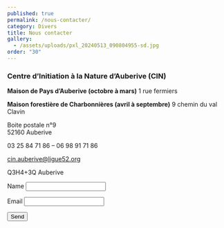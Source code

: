 ```yaml
---
published: true
permalink: /nous-contacter/
category: Divers
title: Nous contacter
gallery:
  - /assets/uploads/pxl_20240513_090804955-sd.jpg
order: "30"
---
```

### Centre d’Initiation à la Nature d’Auberive (CIN)

**Maison de Pays d’Auberive (octobre à mars)**
1 rue fermiers

**Maison forestière de Charbonnières (avril à septembre)**
9 chemin du val Clavin

Boite postale n°9<br>
52160 Auberive

03 25 84 71 86 – 06 98 91 71 86

cin.auberive@ligue52.org 

Q3H4+3Q Auberive


<form name="contact" netlify>
  <p>
    <label>Name <input type="text" name="name" /></label>
  </p>
  <p>
    <label>Email <input type="email" name="email" /></label>
  </p>
  <p>
    <button type="submit">Send</button>
  </p>
</form>
<script>
const handleSubmit = event => {
  event.preventDefault();

  const myForm = event.target;
  const formData = new FormData(myForm);

  fetch("/", {
    method: "POST",
    headers: { "Content-Type": "application/x-www-form-urlencoded" },
    body: new URLSearchParams(formData).toString()
  })
    .then(() => alert("Merci pour votre message et à très bientôt"))
    .catch(error => alert(error));
};

document.querySelector("#contact").addEventListener("submit", handleSubmit);
</script>